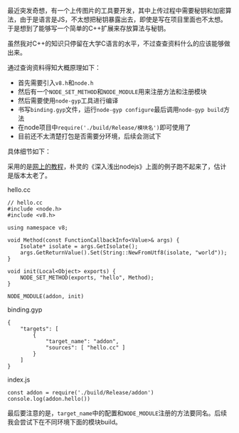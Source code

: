 最近突发奇想，有一个上传图片的工具要开发，其中上传过程中需要秘钥和加密算法，由于是语言是JS，不太想把秘钥暴露出去，即使是写在项目里面也不太想。于是想到了能够写一个简单的C++扩展来存放算法与秘钥。

虽然我对C++的知识只停留在大学C语言的水平，不过查查资料什么的应该能够做出来。

通过查询资料得知大概原理如下：
- 首先需要引入`v8.h`和`node.h`
- 然后有一个`NODE_SET_METHOD`和`NODE_MODULE`用来注册方法和注册模块
- 然后需要使用`node-gyp`工具进行编译
- 书写`binding.gyp`文件，运行`node-gyp configure`最后调用`node-gyp build`方法
- 在node项目中`require('./build/Release/模块名')`即可使用了
- 目前还不太清楚打包是否需要分环境，后续会测试下

具体细节如下：

采用的是[网上的教程](http://www.cnblogs.com/nullcc/p/5846751.html)，朴灵的《深入浅出nodejs》上面的例子跑不起来了，估计是版本太老了。

hello.cc
```
// hello.cc
#include <node.h>
#include <v8.h>

using namespace v8;

void Method(const FunctionCallbackInfo<Value>& args) {
    Isolate* isolate = args.GetIsolate();
    args.GetReturnValue().Set(String::NewFromUtf8(isolate, "world"));
}

void init(Local<Object> exports) {
    NODE_SET_METHOD(exports, "hello", Method);
}

NODE_MODULE(addon, init)
```

binding.gyp
```
{
    "targets": [
        {
            "target_name": "addon",
            "sources": [ "hello.cc" ]
        }
    ]
}
```

index.js
```
const addon = require('./build/Release/addon')
console.log(addon.hello())
```

最后要注意的是，`target_name`中的配置和`NODE_MODULE`注册的方法要同名。后续我会尝试下在不同环境下面的模块build。
